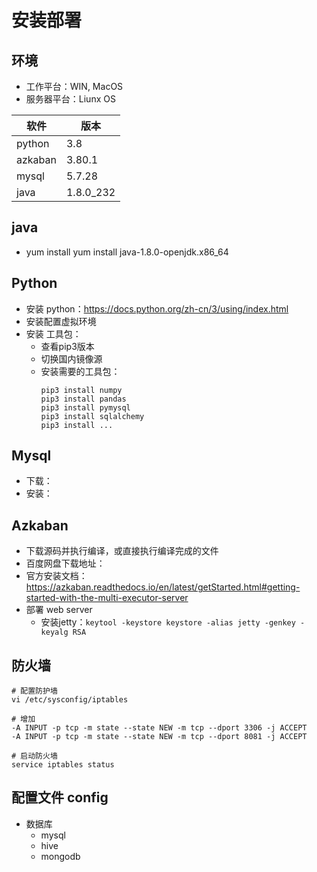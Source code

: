 # 安装部署


## 环境

- 工作平台：WIN, MacOS
- 服务器平台：Liunx OS

| 软件    | 版本      |
|---------|-----------|
| python  | 3.8       |
| azkaban | 3.80.1    |
| mysql   | 5.7.28    |
| java    | 1.8.0_232 |

## java

- yum install yum install java-1.8.0-openjdk.x86_64

## Python

- 安装 python：<https://docs.python.org/zh-cn/3/using/index.html>
- 安装配置虚拟环境
- 安装 工具包：
    - 查看pip3版本
    - 切换国内镜像源
    - 安装需要的工具包：
        ```
        pip3 install numpy
        pip3 install pandas
        pip3 install pymysql
        pip3 install sqlalchemy
        pip3 install ...
        ```

## Mysql

- 下载：
- 安装：

## Azkaban

- 下载源码并执行编译，或直接执行编译完成的文件
- 百度网盘下载地址：
- 官方安装文档：<https://azkaban.readthedocs.io/en/latest/getStarted.html#getting-started-with-the-multi-executor-server>
- 部署 web server
    - 安装jetty：`keytool -keystore keystore -alias jetty -genkey -keyalg RSA`

## 防火墙
```
# 配置防护墙
vi /etc/sysconfig/iptables

# 增加
-A INPUT -p tcp -m state --state NEW -m tcp --dport 3306 -j ACCEPT
-A INPUT -p tcp -m state --state NEW -m tcp --dport 8081 -j ACCEPT

# 启动防火墙
service iptables status

```

## 配置文件 config

- 数据库
    - mysql
    - hive
    - mongodb
